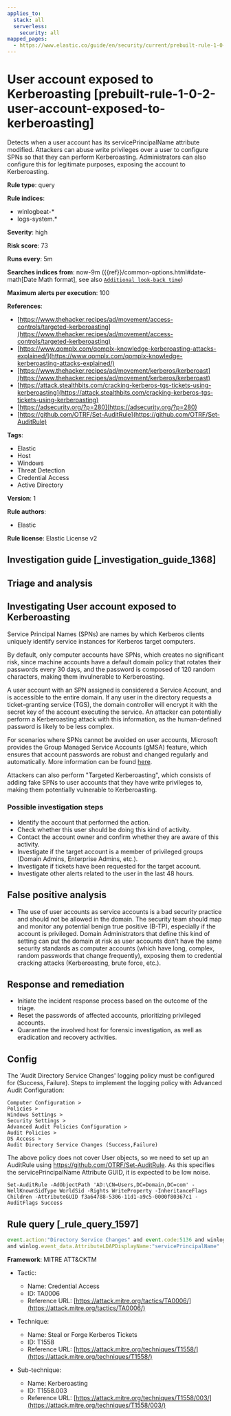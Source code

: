 ```yaml
---
applies_to:
  stack: all
  serverless:
    security: all
mapped_pages:
  - https://www.elastic.co/guide/en/security/current/prebuilt-rule-1-0-2-user-account-exposed-to-kerberoasting.html
---
```


# User account exposed to Kerberoasting [prebuilt-rule-1-0-2-user-account-exposed-to-kerberoasting]

Detects when a user account has its servicePrincipalName attribute modified. Attackers can abuse write privileges over a user to configure SPNs so that they can perform Kerberoasting. Administrators can also configure this for legitimate purposes, exposing the account to Kerberoasting.

**Rule type**: query

**Rule indices**:

* winlogbeat-*
* logs-system.*

**Severity**: high

**Risk score**: 73

**Runs every**: 5m

**Searches indices from**: now-9m ({{ref}}/common-options.html#date-math[Date Math format], see also [`Additional look-back time`](docs-content://solutions/security/detect-and-alert/create-detection-rule.md#rule-schedule))

**Maximum alerts per execution**: 100

**References**:

* [https://www.thehacker.recipes/ad/movement/access-controls/targeted-kerberoasting](https://www.thehacker.recipes/ad/movement/access-controls/targeted-kerberoasting)
* [https://www.qomplx.com/qomplx-knowledge-kerberoasting-attacks-explained/](https://www.qomplx.com/qomplx-knowledge-kerberoasting-attacks-explained/)
* [https://www.thehacker.recipes/ad/movement/kerberos/kerberoast](https://www.thehacker.recipes/ad/movement/kerberos/kerberoast)
* [https://attack.stealthbits.com/cracking-kerberos-tgs-tickets-using-kerberoasting](https://attack.stealthbits.com/cracking-kerberos-tgs-tickets-using-kerberoasting)
* [https://adsecurity.org/?p=280](https://adsecurity.org/?p=280)
* [https://github.com/OTRF/Set-AuditRule](https://github.com/OTRF/Set-AuditRule)

**Tags**:

* Elastic
* Host
* Windows
* Threat Detection
* Credential Access
* Active Directory

**Version**: 1

**Rule authors**:

* Elastic

**Rule license**: Elastic License v2

## Investigation guide [_investigation_guide_1368]

## Triage and analysis

## Investigating User account exposed to Kerberoasting

Service Principal Names (SPNs) are names by which Kerberos clients uniquely identify service instances for Kerberos target
computers.

By default, only computer accounts have SPNs, which creates no significant risk, since machine accounts have a default
domain policy that rotates their passwords every 30 days, and the password is composed of 120 random characters, making
them invulnerable to Kerberoasting.

A user account with an SPN assigned is considered a Service Account, and is accessible to the entire domain. If any
user in the directory requests a ticket-granting service (TGS), the domain controller will encrypt it with the secret
key of the account executing the service. An attacker can potentially perform a Kerberoasting attack with this
information, as the human-defined password is likely to be less complex.

For scenarios where SPNs cannot be avoided on user accounts, Microsoft provides the Group Managed Service Accounts (gMSA)
feature, which ensures that account passwords are robust and changed regularly and automatically. More information can
be found [here](https://docs.microsoft.com/en-us/windows-server/security/group-managed-service-accounts/group-managed-service-accounts-overview).

Attackers can also perform "Targeted Kerberoasting", which consists of adding fake SPNs to user accounts that they have
write privileges to, making them potentially vulnerable to Kerberoasting.

### Possible investigation steps

- Identify the account that performed the action.
- Check whether this user should be doing this kind of activity.
- Contact the account owner and confirm whether they are aware of this activity.
- Investigate if the target account is a member of privileged groups (Domain Admins, Enterprise Admins, etc.).
- Investigate if tickets have been requested for the target account.
- Investigate other alerts related to the user in the last 48 hours.

## False positive analysis

- The use of user accounts as service accounts is a bad security practice and should not be allowed in the domain. The
security team should map and monitor any potential benign true positive (B-TP), especially if the account is privileged.
Domain Administrators that define this kind of setting can put the domain at risk as user accounts don't have the same
security standards as computer accounts (which have long, complex, random passwords that change frequently), exposing
them to credential cracking attacks (Kerberoasting, brute force, etc.).

## Response and remediation

- Initiate the incident response process based on the outcome of the triage.
- Reset the passwords of affected accounts, prioritizing privileged accounts.
- Quarantine the involved host for forensic investigation, as well as eradication and recovery activities.

## Config

The 'Audit Directory Service Changes' logging policy must be configured for (Success, Failure).
Steps to implement the logging policy with Advanced Audit Configuration:

```
Computer Configuration >
Policies >
Windows Settings >
Security Settings >
Advanced Audit Policies Configuration >
Audit Policies >
DS Access >
Audit Directory Service Changes (Success,Failure)
```

The above policy does not cover User objects, so we need to set up an AuditRule using https://github.com/OTRF/Set-AuditRule.
As this specifies the servicePrincipalName Attribute GUID, it is expected to be low noise.

```
Set-AuditRule -AdObjectPath 'AD:\CN=Users,DC=Domain,DC=com' -WellKnownSidType WorldSid -Rights WriteProperty -InheritanceFlags Children -AttributeGUID f3a64788-5306-11d1-a9c5-0000f80367c1 -AuditFlags Success
```

## Rule query [_rule_query_1597]

```js
event.action:"Directory Service Changes" and event.code:5136 and winlog.event_data.ObjectClass:"user"
and winlog.event_data.AttributeLDAPDisplayName:"servicePrincipalName"
```

**Framework**: MITRE ATT&CKTM

* Tactic:

    * Name: Credential Access
    * ID: TA0006
    * Reference URL: [https://attack.mitre.org/tactics/TA0006/](https://attack.mitre.org/tactics/TA0006/)

* Technique:

    * Name: Steal or Forge Kerberos Tickets
    * ID: T1558
    * Reference URL: [https://attack.mitre.org/techniques/T1558/](https://attack.mitre.org/techniques/T1558/)

* Sub-technique:

    * Name: Kerberoasting
    * ID: T1558.003
    * Reference URL: [https://attack.mitre.org/techniques/T1558/003/](https://attack.mitre.org/techniques/T1558/003/)



